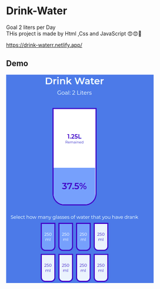 # Drink-Water
Goal 2 liters per Day
<br/>
THis project is made by Html ,Css and JavaScript 😍😍🧡

https://drink-waterr.netlify.app/

## Demo 
![Screenshot](drink-water.png)
